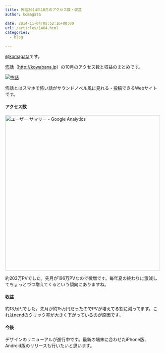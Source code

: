 ```yaml
---
title: 怖話2014年10月のアクセス数・収益
author: komagata

date: 2014-11-04T08:52:16+00:00
url: /articles/1484.html
categories:
  - blog

---
```

[@komagata][1]です。

<a title="怖話" href="http://kowabana.jp" target="_blank">怖話</a>（<a title="怖話" href="http://kowabana.jp" target="_blank">http://kowabana.jp</a>）の10月のアクセス数と収益のまとめです。

<p class="center">
  <a href="http://kowabana.jp"><img alt="怖話" src="https://lh4.googleusercontent.com/-8-pkth8ETpA/UYjg32awOAI/AAAAAAAADKg/0h8DP9Cg4CQ/s400/Screen%2520Shot%25202013-05-07%2520at%25208.08.34%2520PM.png" /></a>
</p>

怖話とはスマホで怖い話がサウンドノベル風に見れる・投稿できるWebサイトです。

#### アクセス数

<p class="center">
  <img alt="ユーザー サマリー - Google Analytics" src="http://i.gyazo.com/d3076fd507a97834701a2a61cea79baa.png" width="500px" />
</p>

約202万PVでした。先月が196万PVなので微増です。毎年夏の終わりに激減してちょっとづつ増えてくるという傾向にありますね。

#### 収益

約13万円でした。先月が約15万円だったのでPVが増えてる割に減ってます。これはnendのクリック率が大きく下がっているのが原因です。

#### 今後

デザインのリニューアルが進行中です。最新の端末に合わせたiPhone版、Android版のリリースも行いたいと思います。

 [1]: http://twitter.com/komagata